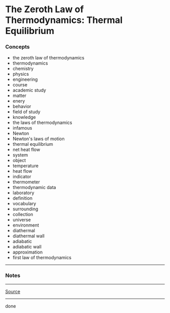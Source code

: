 # The Zeroth Law of Thermodynamics: Thermal Equilibrium

### Concepts

- the zeroth law of thermodynamics
- thermodynamics
- chemistry
- physics
- engineering
- course
- academic study
- matter
- enery
- behavior
- field of study
- knowledge
- the laws of thermodynamics
- infamous
- Newton
- Newton's laws of motion
- thermal equilibrium
- net heat flow
- system
- object
- temperature
- heat flow
- indicator
- thermometer
- thermodynamic data
- laboratory
- definition
- vocabulary
- surrounding
- collection
- universe
- environment
- diathermal
- diathermal wall
- adiabatic
- adiabatic wall
- approximation
- first law of thermodynamics

---

### Notes

---

[Source](https://youtu.be/S2hsaTO0bO8)

---

done